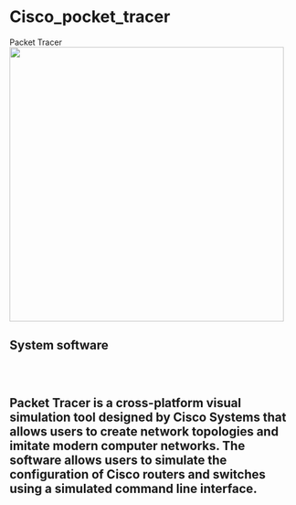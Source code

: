 # Cisco_pocket_tracer

Packet Tracer
<br>
<img src="https://stemclouds.com/wp-content/uploads/2020/06/networking-cisco-packet-tracer.png" height="480px" width="480px">
<ing src="https://www.securedyou.com/wp-content/uploads/2019/11/How-to-Install-Cisco-Packet-Tracer-Software-696x390.jpg" height="480px" width="480px"> 

<h2>System software<h2>
<br>
<p>Packet Tracer is a cross-platform visual simulation tool designed by Cisco Systems that allows users to create network topologies and imitate modern computer networks. The software allows users to simulate the configuration of Cisco routers and switches using a simulated command line interface.</p>

